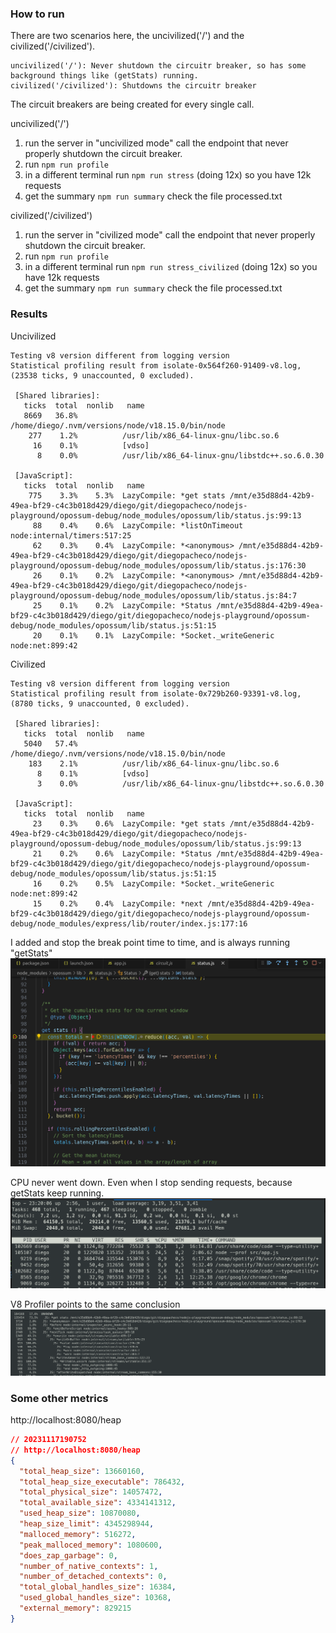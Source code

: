 ### How to run

There are two scenarios here, the uncivilized('/') and the civilized('/civilized').
```
uncivilized('/'): Never shutdown the circuitr breaker, so has some background things like (getStats) running.
civilized('/civilized'): Shutdowns the circuitr breaker
```
The circuit breakers are being created for every single call.


uncivilized('/')
1. run the server in "uncivilized mode" call the endpoint that never properly shutdown the circuit breaker.
2. run `npm run profile`
3. in a different terminal run `npm run stress` (doing 12x) so you have 12k requests
4. get the summary `npm run summary` check the file processed.txt

civilized('/civilized')
1. run the server in "civilized mode" call the endpoint that never properly shutdown the circuit breaker.
2. run `npm run profile`
3. in a different terminal run `npm run stress_civilized` (doing 12x) so you have 12k requests
4. get the summary `npm run summary` check the file processed.txt

### Results

Uncivilized
```
Testing v8 version different from logging version
Statistical profiling result from isolate-0x564f260-91409-v8.log, (23538 ticks, 9 unaccounted, 0 excluded).

 [Shared libraries]:
   ticks  total  nonlib   name
   8669   36.8%          /home/diego/.nvm/versions/node/v18.15.0/bin/node
    277    1.2%          /usr/lib/x86_64-linux-gnu/libc.so.6
     16    0.1%          [vdso]
      8    0.0%          /usr/lib/x86_64-linux-gnu/libstdc++.so.6.0.30

 [JavaScript]:
   ticks  total  nonlib   name
    775    3.3%    5.3%  LazyCompile: *get stats /mnt/e35d88d4-42b9-49ea-bf29-c4c3b018d429/diego/git/diegopacheco/nodejs-playground/opossum-debug/node_modules/opossum/lib/status.js:99:13
     88    0.4%    0.6%  LazyCompile: *listOnTimeout node:internal/timers:517:25
     62    0.3%    0.4%  LazyCompile: *<anonymous> /mnt/e35d88d4-42b9-49ea-bf29-c4c3b018d429/diego/git/diegopacheco/nodejs-playground/opossum-debug/node_modules/opossum/lib/status.js:176:30
     26    0.1%    0.2%  LazyCompile: *<anonymous> /mnt/e35d88d4-42b9-49ea-bf29-c4c3b018d429/diego/git/diegopacheco/nodejs-playground/opossum-debug/node_modules/opossum/lib/status.js:84:7
     25    0.1%    0.2%  LazyCompile: *Status /mnt/e35d88d4-42b9-49ea-bf29-c4c3b018d429/diego/git/diegopacheco/nodejs-playground/opossum-debug/node_modules/opossum/lib/status.js:51:15
     20    0.1%    0.1%  LazyCompile: *Socket._writeGeneric node:net:899:42
```

Civilized
```
Testing v8 version different from logging version
Statistical profiling result from isolate-0x729b260-93391-v8.log, (8780 ticks, 9 unaccounted, 0 excluded).

 [Shared libraries]:
   ticks  total  nonlib   name
   5040   57.4%          /home/diego/.nvm/versions/node/v18.15.0/bin/node
    183    2.1%          /usr/lib/x86_64-linux-gnu/libc.so.6
      8    0.1%          [vdso]
      3    0.0%          /usr/lib/x86_64-linux-gnu/libstdc++.so.6.0.30

 [JavaScript]:
   ticks  total  nonlib   name
     23    0.3%    0.6%  LazyCompile: *get stats /mnt/e35d88d4-42b9-49ea-bf29-c4c3b018d429/diego/git/diegopacheco/nodejs-playground/opossum-debug/node_modules/opossum/lib/status.js:99:13
     21    0.2%    0.6%  LazyCompile: *Status /mnt/e35d88d4-42b9-49ea-bf29-c4c3b018d429/diego/git/diegopacheco/nodejs-playground/opossum-debug/node_modules/opossum/lib/status.js:51:15
     16    0.2%    0.5%  LazyCompile: *Socket._writeGeneric node:net:899:42
     15    0.2%    0.4%  LazyCompile: *next /mnt/e35d88d4-42b9-49ea-bf29-c4c3b018d429/diego/git/diegopacheco/nodejs-playground/opossum-debug/node_modules/express/lib/router/index.js:177:16
```     

I added and stop the break point time to time, and is always running "getStats"
<img src="getStats-runs-everry-1-sec.png"></img>

CPU never went down. Even when I stop sending requests, because getStats keep running.
<img src="CPU_dont_go_down.png"></img>

V8 Profiler points to the same conclusion <BR>
<img src="v8-profiler-summary.png"></img>

### Some other metrics

http://localhost:8080/heap
```json
// 20231117190752
// http://localhost:8080/heap
{
  "total_heap_size": 13660160,
  "total_heap_size_executable": 786432,
  "total_physical_size": 14057472,
  "total_available_size": 4334141312,
  "used_heap_size": 10870080,
  "heap_size_limit": 4345298944,
  "malloced_memory": 516272,
  "peak_malloced_memory": 1080600,
  "does_zap_garbage": 0,
  "number_of_native_contexts": 1,
  "number_of_detached_contexts": 0,
  "total_global_handles_size": 16384,
  "used_global_handles_size": 10368,
  "external_memory": 829215
}
```